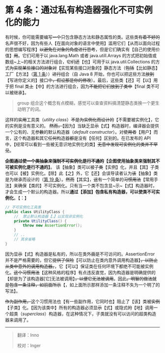 ﻿# 第 4 条：通过私有构造器强化不可实例化的能力

有时候，你可能需要编写~~一个~~只包含静态方法和静态属性的类。这些类~~有着不好的~~名声很不好，因为有些人【在面向对象的语言中使用】滥用它们【从而以面向过程的思想编写程序】~~以避免在对象的角度进行思考~~，但是它们确实有【自己的使用价值】~~用~~。它们可用于以 java.lang.Math 或者 java.utill.Arrays 的方式把初始值或数组~上~的相关方法进行组合，~~它们还~~【也】可用于以 java.util.Collections 的方式~~为实现某些接口的对象对~~【实现某些接口对象的】静态方法（~~包括~~【比如静态】工厂【方法】（[第 1 条][item1]））~~进行~~组合（自 Java 8 开始，你也可以把这些方法~~放到~~【写进你定义的】接口中~~，假设那是你的修改~~）。最后，这些类【还】可【以】用于把 final 类~~上~~【中】的方法进行组合，因为~~不能把它们放到子类中~~【final 类不可以被继承】。

> group 组合这个概念有点模糊，感觉可以查查资料搞清楚静态类换一个更生动明了的词。

这样的~~实用~~工具类（*utility class*）~~不是为实例化而设计的~~【不需要被实例化】，它的实例是没有意义的。 ~~然而，~~【因为】当缺乏显~~示~~【式】构造器时，编译器会提供一个公有的、无参~~数~~的默认构造器（*default constructor*）。对~~使用者~~【用户】而言，这个构造器和其它~~任何~~构造器~~都~~是没有【任何】区别的。在已发布的 API 中，【经常可以看到一些被无意识地实例化的类】~~无意中发现可实例化的类并不罕见~~。

**~~企图通过使一个类抽象来强制不可实例化是行不通的~~【企图使用抽象类来强制其不可被实例化是行不通的】**。  该【抽象】类可以被~~子类~~【实例】化，并且【其】子类也可以【被】实例化。【除】此【之】外，它【还】会误导读者认为~~该~~【抽象】类是为继承而设计的（[第 19 条][item19]）。~~然而~~【其实】，~~这~~有一个简单的~~习惯用法~~【常用手法】来确保【类的】不可实例化。只有当一个类不包含显~示~【式】构造器时，才会生成一个默认的构造器。所以**通过【添加】~~包含~~私有构造器，可以使类不可实例化**。【：】

```java
// 不可实例化工具类
public class UtilityClass {
    //	禁止默认构造器【，】以实现非实例化
    private UtilityClass() {
        throw new AssertionError();
    }
    // ..
    // 其余省略
}
```

因为显~~示~~【式】构造器是私有的，所以在类外~~面~~是不可访问的。AssertionError 并不是严格需要的，但它~~提供了保险~~【可以防止在类内意外调用构造器】~~，以防止从类中意外的调用构造器。~~，它【可以】保证类在任何环境下都绝不可能被实例化。~~这个习惯用法~~【这种风格的程序】有点违反直觉，因为构造器是明确提供的【却是为了该构造器[它]无法被调用】~~，以便它无法被调用~~。因此~~。明智的做法就是包含一条注释，如前面所示~~【，如上面所示那样添加一条注释不失为一个明了的写法】。

~~作为副作用，~~这个习惯用法也【有一些副作用，它同时也】阻止了【该】类被~~实例~~【子类】化。【因为该类中】所有的构造器必须显~~示~~【式】或隐式~~的~~【地】调用一个超类（*superclass*）构造器，在这种情况下，子类就没有可以访问的超类构造器来调用了。


[item1]:https://github.com/learning-and-thinking/Effective-Java-3rd-Edition-zh/blob/master/2.%E5%88%9B%E5%BB%BA%E5%92%8C%E9%94%80%E6%AF%81%E5%AF%B9%E8%B1%A1/%E7%AC%AC%201%20%E6%9D%A1%EF%BC%9A%E8%80%83%E8%99%91%E7%94%A8%E9%9D%99%E6%80%81%E5%B7%A5%E5%8E%82%E6%96%B9%E6%B3%95%E4%BB%A3%E6%9B%BF%E6%9E%84%E9%80%A0%E5%99%A8.md
[item19]:url	"在未来填入第 19 条的 url，否则无法进行跳转"

---

> 翻译：Inno
>
> 校对：Inger




